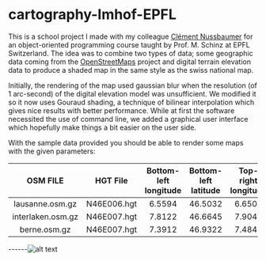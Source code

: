 # cartography-Imhof-EPFL
This is a school project I made with my colleague [Clément Nussbaumer](https://github.com/clementnuss)
for an object-oriented programming course taught by Prof. M. Schinz at EPFL Switzerland.
The idea was to combine two types of data; some geographic data coming from the [OpenStreetMaps](http://www.openstreetmap.org)
project and digital terrain elevation data to produce a shaded map in the same style as the swiss national map.

Initially, the rendering of the map used gaussian blur when the resolution (of 1 arc-second) of the digital elevation model was 
unsufficient. We modified it so it now uses Gouraud shading, a technique of bilinear interpolation which gives nice results with
better performance. While at first the software necessited the use of command line, we added a graphical user interface which 
hopefully make things a bit easier on the user side.

With the sample data provided you should be able to render some maps with the given parameters:

| OSM FILE           | HGT File      | Bottom-left longitude | Bottom-left latitude | Top-right longitude | Top-right latitude |
| :-----------------:|:-------------:|:---------------------:|:--------------------:|:-------------------:|:------------------:|
| lausanne.osm.gz    | N46E006.hgt   | 6.5594                |46.5032               |6.6508               |46.5459             |
| interlaken.osm.gz  | N46E007.hgt   | 7.8122                |46.6645               |7.9049               |46.7061             |
| berne.osm.gz       | N46E007.hgt   | 7.3912                |46.9322               |7.4841               |46.9742             |


------![alt text](https://raw.githubusercontent.com/lkieliger/cartography-Imhof-EPFL/master/illustrations/interface.png "Illustration interface") 
